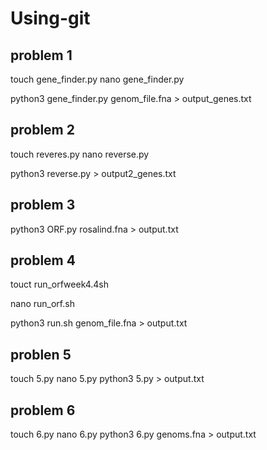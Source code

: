 # Using-git
## problem 1
touch gene_finder.py
nano gene_finder.py

python3 gene_finder.py genom_file.fna > output_genes.txt

## problem 2
touch reveres.py
nano reverse.py

python3 reverse.py > output2_genes.txt

## problem 3
python3 ORF.py rosalind.fna > output.txt

## problem 4 
touct run_orfweek4.4sh

nano run_orf.sh

python3 run.sh genom_file.fna > output.txt

## problen 5 

touch 5.py
nano 5.py
python3 5.py > output.txt

## problem 6
touch 6.py
nano 6.py
python3 6.py genoms.fna > output.txt


